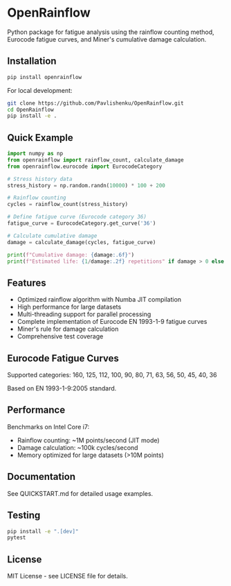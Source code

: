 # OpenRainflow

Python package for fatigue analysis using the rainflow counting method, Eurocode fatigue curves, and Miner's cumulative damage calculation.

## Installation

```bash
pip install openrainflow
```

For local development:

```bash
git clone https://github.com/Pavlishenku/OpenRainflow.git
cd OpenRainflow
pip install -e .
```

## Quick Example

```python
import numpy as np
from openrainflow import rainflow_count, calculate_damage
from openrainflow.eurocode import EurocodeCategory

# Stress history data
stress_history = np.random.randn(10000) * 100 + 200

# Rainflow counting
cycles = rainflow_count(stress_history)

# Define fatigue curve (Eurocode category 36)
fatigue_curve = EurocodeCategory.get_curve('36')

# Calculate cumulative damage
damage = calculate_damage(cycles, fatigue_curve)

print(f"Cumulative damage: {damage:.6f}")
print(f"Estimated life: {1/damage:.2f} repetitions" if damage > 0 else "Infinite")
```

## Features

- Optimized rainflow algorithm with Numba JIT compilation
- High performance for large datasets
- Multi-threading support for parallel processing
- Complete implementation of Eurocode EN 1993-1-9 fatigue curves
- Miner's rule for damage calculation
- Comprehensive test coverage

## Eurocode Fatigue Curves

Supported categories: 160, 125, 112, 100, 90, 80, 71, 63, 56, 50, 45, 40, 36

Based on EN 1993-1-9:2005 standard.

## Performance

Benchmarks on Intel Core i7:
- Rainflow counting: ~1M points/second (JIT mode)
- Damage calculation: ~100k cycles/second
- Memory optimized for large datasets (>10M points)

## Documentation

See QUICKSTART.md for detailed usage examples.

## Testing

```bash
pip install -e ".[dev]"
pytest
```

## License

MIT License - see LICENSE file for details.
